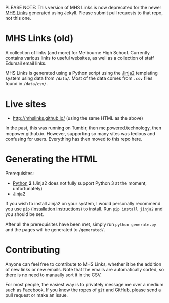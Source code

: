 PLEASE NOTE: This version of MHS Links is now deprecated for the newer [MHS Links](https://github.com/mhslinks/mhslinks.github.io) generated using Jekyll. Please submit pull requests to that repo, not this one.

MHS Links (old)
========

A collection of links (and more) for Melbourne High School. Currently contains various links to useful websites, as well as a collection of staff Edumail email links.

MHS Links is generated using a Python script using the [Jinja2](http://jinja.pocoo.org/) templating system using data from `/data/`. Most of the data comes from `.csv` files found in `/data/csv/`.


Live sites
========

* http://mhslinks.github.io/ (using the same HTML as the above)

In the past, this was running on Tumblr, then mc.powered.technology, then mcpower.github.io. However, supporting so many sites was tedious and confusing for users. Everything has then moved to this repo here.


Generating the HTML
========

Prerequisites:
* [Python](https://www.python.org/downloads/) **2** (Jinja2 does not fully support Python 3 at the moment, unfortunately)
* [Jinja2](http://jinja.pocoo.org/)

If you wish to install Jinja2 on your system, I would personally recommend you use `pip` ([installation instructions](https://pip.pypa.io/en/latest/installing.html)) to install. Run `pip install jinja2` and you should be set.

After all the prerequisites have been met, simply run `python generate.py` and the pages will be generated to `/generated/`.


Contributing
========

Anyone can feel free to contribute to MHS Links, whether it be the addition of new links or new emails. Note that the emails are automatically sorted, so there is no need to manually sort it in the CSV.

For most people, the easiest way is to privately message me over a medium such as Facebook. If you know the ropes of `git` and GitHub, please send a pull request or make an issue.
